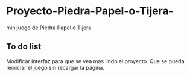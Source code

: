 # Proyecto-Piedra-Papel-o-Tijera-
minijuego de Piedra Papel o Tijera.
## To do list
Modificar interfaz para que se vea mas lindo el proyecto.
Que se pueda reiniciar el juego sin recargar la pagina.
